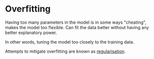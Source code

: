 # Overfitting

Having too many parameters in the model is in some ways "cheating", makes the
model too flexible. Can fit the data better without having any better
explanatory power.

In other words, tuning the model too closely to the training data.

Attempts to mitigate overfitting are known as [regularisation](202210061507.md).
